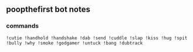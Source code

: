## **poopthefirst** bot notes

### commands
`!cutie !handhold !handshake !dab !send !cuddle !slap !kiss !hug !spit !bully !why !smoke !godgamer !untuck !bang !dubtrack`
